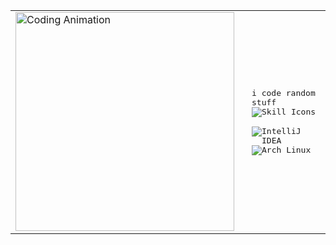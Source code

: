 <table align="center">
  <tr>
    <td style="vertical-align: middle;">
      <img src="https://art.pixilart.com/sr20cb1e208e634.gif" width="350" alt="Coding Animation">
    </td>
    <td style="padding-left: 20px; vertical-align: middle;">
      <samp>
        i code random stuff<br>
        <img src="https://skillicons.dev/icons?i=js,ts,html,css,java,cs,lua" alt="Skill Icons">
        <br><br>
        <img alt="IntelliJ IDEA" src="https://img.shields.io/badge/-IntelliJ%20IDEA-black?style=for-the-badge&logo=intellij-idea&logoColor=white">
        <img alt="Arch Linux" src="https://img.shields.io/badge/-Arch%20Linux-blue?style=for-the-badge&logo=arch-linux&logoColor=white">
      </samp>
    </td>
  </tr>
</table>
